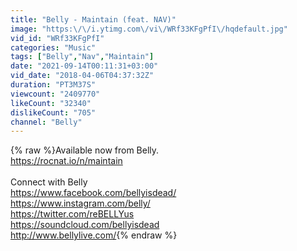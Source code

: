 ```yaml
---
title: "Belly - Maintain (feat. NAV)"
image: "https:\/\/i.ytimg.com\/vi\/WRf33KFgPfI\/hqdefault.jpg"
vid_id: "WRf33KFgPfI"
categories: "Music"
tags: ["Belly","Nav","Maintain"]
date: "2021-09-14T00:11:31+03:00"
vid_date: "2018-04-06T04:37:32Z"
duration: "PT3M37S"
viewcount: "2409770"
likeCount: "32340"
dislikeCount: "705"
channel: "Belly"
---
```

{% raw %}Available now from Belly.<br /><a rel="nofollow" target="blank" href="https://rocnat.io/n/maintain">https://rocnat.io/n/maintain</a><br /><br />Connect with Belly<br /><a rel="nofollow" target="blank" href="https://www.facebook.com/bellyisdead/">https://www.facebook.com/bellyisdead/</a><br /><a rel="nofollow" target="blank" href="https://www.instagram.com/belly/">https://www.instagram.com/belly/</a><br /><a rel="nofollow" target="blank" href="https://twitter.com/reBELLYus">https://twitter.com/reBELLYus</a><br /><a rel="nofollow" target="blank" href="https://soundcloud.com/bellyisdead">https://soundcloud.com/bellyisdead</a><br /><a rel="nofollow" target="blank" href="http://www.bellylive.com/">http://www.bellylive.com/</a>{% endraw %}
